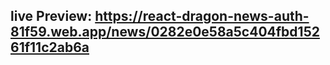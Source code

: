 ## live Preview: https://react-dragon-news-auth-81f59.web.app/news/0282e0e58a5c404fbd15261f11c2ab6a
